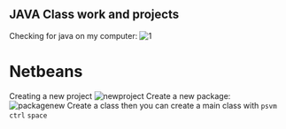 ## JAVA Class work and projects 

Checking for java on my computer: 
![1](https://user-images.githubusercontent.com/83961643/154942500-6b5cc99f-a5b9-4e30-97e5-5dfe53b06fdb.jpeg)

# Netbeans 
Creating a new project ![newproject](https://user-images.githubusercontent.com/83961643/154942582-a8760328-e3cc-4ec4-ac6d-d0a7ceec5f99.jpeg)
Create a new package: ![packagenew](https://user-images.githubusercontent.com/83961643/154942591-e9c84f59-067a-49cf-ac57-e5e493699b11.jpeg)
Create a class then you can create a main class with `psvm` `ctrl` `space` 
